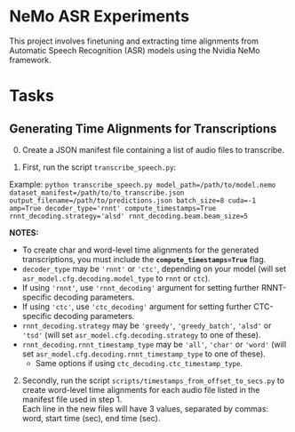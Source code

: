 # NeMo ASR Experiments

This project involves finetuning and extracting time alignments from Automatic Speech Recognition (ASR) models using the Nvidia NeMo framework.

# Tasks

## Generating Time Alignments for Transcriptions

0. Create a JSON manifest file containing a list of audio files to transcribe.

1. First, run the script `transcribe_speech.py`:

Example: `python transcribe_speech.py model_path=/path/to/model.nemo dataset_manifest=/path/to/to_transcribe.json output_filename=/path/to/predictions.json batch_size=8 cuda=-1 amp=True decoder_type='rnnt' compute_timestamps=True rnnt_decoding.strategy='alsd' rnnt_decoding.beam.beam_size=5`

**NOTES:**
- To create char and word-level time alignments for the generated transcriptions, you must include the **`compute_timestamps=True`** flag.
- `decoder_type` may be `'rnnt'` or `'ctc'`, depending on your model (will set `asr_model.cfg.decoding.model_type` to `rnnt` or `ctc`).
- If using `'rnnt'`, use `'rnnt_decoding'` argument for setting further RNNT-specific decoding parameters.
- If using `'ctc'`, use `'ctc_decoding'` argument for setting further CTC-specific decoding parameters.
- `rnnt_decoding.strategy` may be `'greedy'`, `'greedy_batch'`, `'alsd'` or `'tsd'` (will set `asr_model.cfg.decoding.strategy` to one of these).
- `rnnt_decoding.rnnt_timestamp_type` may be `'all'`, `'char'` or `'word'` (will set `asr_model.cfg.decoding.rnnt_timestamp_type` to one of these).
  - Same options if using `ctc_decoding.ctc_timestamp_type`.

 2. Secondly, run the script `scripts/timestamps_from_offset_to_secs.py` to create word-level time alignments for each audio file listed in the manifest file used in step 1.
<br />Each line in the new files will have 3 values, separated by commas: word, start time (sec), end time (sec). 


